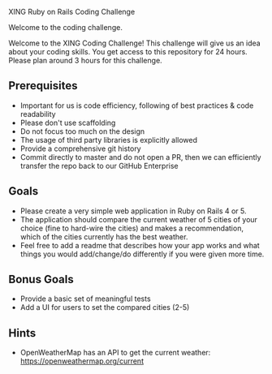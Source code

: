 
XING Ruby on Rails Coding Challenge


Welcome to the coding challenge.

Welcome to the XING Coding Challenge! This challenge will give us an idea about your coding skills. You get access to this repository for 24 hours. Please plan around 3 hours for this challenge.

Prerequisites
--------------

- Important for us is code efficiency, following of best practices & code readability
- Please don't use scaffolding
- Do not focus too much on the design
- The usage of third party libraries is explicitly allowed
- Provide a comprehensive git history
- Commit directly to master and do not open a PR, then we can efficiently transfer the repo back to our GitHub Enterprise

Goals
-----

- Please create a very simple web application in Ruby on Rails 4 or 5. 
- The application should compare the current weather of 5 cities of your choice (fine to hard-wire the cities) and makes a recommendation, which of the cities currently has the best weather. 
- Feel free to add a readme that describes how your app works and what things you would add/change/do differently if you were given more time. 

Bonus Goals
------------

- Provide a basic set of meaningful tests
- Add a UI for users to set the compared cities (2-5)

Hints
------

- OpenWeatherMap has an API to get the current weather: https://openweathermap.org/current




